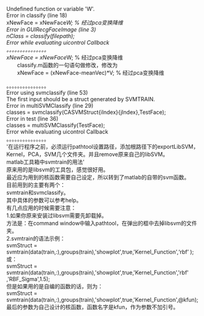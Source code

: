 Undefined function or variable 'W'.    
Error in classify (line 18)  
xNewFace = xNewFace*W; % 经过pca变换降维  
Error in GUIRecgFaceImage (line 3)  
nClass = classify(filepath);   
Error while evaluating uicontrol Callback  
。。。。。。。。。。。。。。。  
xNewFace = xNewFace*W; % 经过pca变换降维  
　　classify.m函数的一句语句做修改，修改为  
　　xNewFace =  (xNewFace-meanVec)*V; % 经过pca变换降维  
    
  
。。。。。。。。。。。。。。。  
Error using svmclassify (line 53)  
The first input should be a struct generated by SVMTRAIN.  
Error in multiSVMClassify (line 29)  
        classes = svmclassify(CASVMStruct{iIndex}{jIndex},TestFace);  
Error in test (line 36)  
classes = multiSVMClassify(TestFace);  
Error while evaluating uicontrol Callback  
。。。。。。。。。。。。。。。  
'在运行程序之前，必须运行pathtool设置路径，添加根路径下的exportLibSVM，Kernel，PCA，SVM几个文件夹。并且remove原来自己的libSVM。  
matlab工具箱中svmtrain的用法'  
原来用的是libsvm的工具包，感觉很好用。  
最近应为用到的核函数需要自己设定，所以转到了matlab的自带的svm函数。  
目前用到的主要有两个：  
svmtrain和svmclassify。  
其中具体的参数可以参考help。  
有几点应用的时候需要注意：  
1.如果你原来安装过libsvm需要先卸载掉。  
方法是：在command window中输入pathtool，在弹出的框中去掉libsvm的文件夹。  
2.svmtrain的语法示例：  
svmStruct = svmtrain(data(train,:),groups(train),'showplot',true,'Kernel_Function',‘rbf’ );  
或：  
svmStruct = svmtrain(data(train,:),groups(train),'showplot',true,'Kernel_Function','rbf' ,'RBF_Sigma',1.5);  
但是如果用的是自编的函数的话，则为：  
svmStruct = svmtrain(data(train,:),groups(train),'showplot',true,'Kernel_Function',@kfun);  
最后的参数为自己设计的核函数，函数名字是kfun，作为参数不加引号。   
